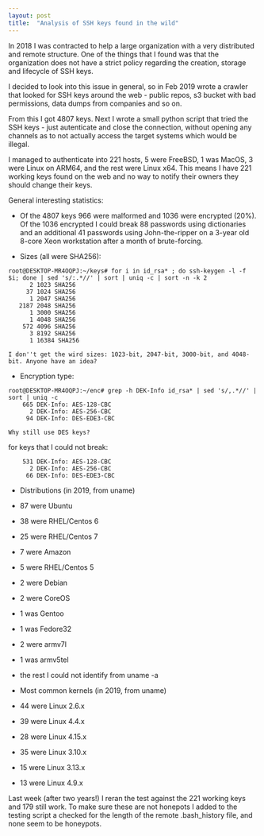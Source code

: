 ```yaml
---
layout: post
title:  "Analysis of SSH keys found in the wild"
---
```


In 2018 I was contracted to help a large organization with a very distributed and remote structure. One of the things that I found was that the organization does not have a strict policy regarding the creation, storage and lifecycle of SSH keys.

I decided to look into this issue in general, so in Feb 2019 wrote a crawler that looked for SSH keys around the web - public repos, s3 bucket with bad permissions, data dumps from companies and so on. 

From this I got 4807 keys. Next I wrote a small python script that tried the SSH keys - just autenticate and close the connection, without opening any channels as to not actually access the target systems which would be illegal.

I managed to authenticate into 221 hosts, 5 were FreeBSD, 1 was MacOS, 3 were Linux on ARM64, and the rest were Linux x64. This means I have 221 working keys found on the web and no way to notify their owners they should change their keys.

General interesting statistics:

- Of the 4807 keys 966 were malformed and 1036 were encrypted (20%). Of the 1036 encrypted I could break 88 passwords using dictionaries and an additional 41 passwords using John-the-ripper on a 3-year old 8-core Xeon workstation after a month of brute-forcing.

- Sizes (all were SHA256):
```
root@DESKTOP-MR4OQPJ:~/keys# for i in id_rsa* ; do ssh-keygen -l -f $i; done | sed 's/:.*//' | sort | uniq -c | sort -n -k 2
      2 1023 SHA256
     37 1024 SHA256
      1 2047 SHA256
   2187 2048 SHA256
      1 3000 SHA256
      1 4048 SHA256
    572 4096 SHA256
      3 8192 SHA256
      1 16384 SHA256
```
    I don''t get the wird sizes: 1023-bit, 2047-bit, 3000-bit, and 4048-bit. Anyone have an idea?
    
- Encryption type:
```
root@DESKTOP-MR4OQPJ:~/enc# grep -h DEK-Info id_rsa* | sed 's/,.*//' | sort | uniq -c
    665 DEK-Info: AES-128-CBC
      2 DEK-Info: AES-256-CBC
     94 DEK-Info: DES-EDE3-CBC
```
    Why still use DES keys?
    
   for keys that I could not break:
```
    531 DEK-Info: AES-128-CBC
      2 DEK-Info: AES-256-CBC
     66 DEK-Info: DES-EDE3-CBC
```
    
- Distributions (in 2019, from uname)
 - 87 were Ubuntu
 - 38 were RHEL/Centos 6
 - 25 were RHEL/Centos 7
 - 7 were Amazon
 - 5 were RHEL/Centos 5
 - 2 were Debian
 - 2 were CoreOS
 - 1 was Gentoo
 - 1 was Fedore32
 - 2 were armv7l
 - 1 was armv5tel 
 - the rest I could not identify from uname -a
 
- Most common kernels (in 2019, from uname)
 - 44 were Linux 2.6.x
 - 39 were Linux 4.4.x
 - 28 were Linux 4.15.x
 - 35 were Linux 3.10.x
 - 15 were Linux 3.13.x
 - 13 were Linux 4.9.x
 
Last week (after two years!) I reran the test against the 221 working keys and 179 still work. To make sure these are not honepots I added to the testing script a checked for the length of the remote .bash_history file, and none seem to be honeypots.

